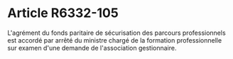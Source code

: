 # Article R6332-105

  
L'agrément du fonds paritaire de sécurisation des parcours professionnels est accordé par arrêté du ministre chargé de la formation professionnelle sur examen d'une demande de l'association gestionnaire.